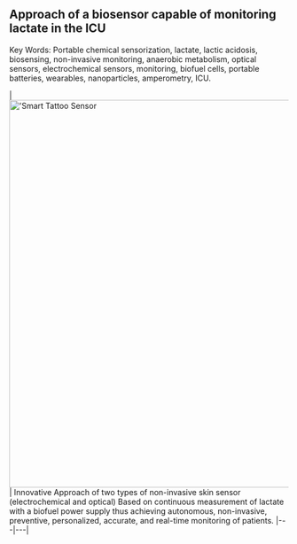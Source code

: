 ## Approach of a biosensor capable of monitoring lactate in the ICU
Key Words: Portable chemical sensorization, lactate, lactic acidosis, biosensing, non-invasive 
monitoring, anaerobic metabolism, optical sensors, electrochemical sensors, monitoring, 
biofuel cells, portable batteries, wearables, nanoparticles, amperometry, ICU.

| <img src="https://www.google.com/url?sa=i&url=https%3A%2F%2Fwww.theverge.com%2Fcircuitbreaker%2F2016%2F8%2F13%2F12460542%2Fmit-microsoft-research-gold-leaf-smart-temporary-tattoo&psig=AOvVaw26z6dpKl1lXZABJhdLPtct&ust=1693605734170000&source=images&cd=vfe&opi=89978449&ved=0CBAQjRxqFwoTCPC_q5zzh4EDFQAAAAAdAAAAABAU" alt="'Smart Tattoo Sensor" width="700" height="auto"> |  Innovative Approach of two types of non-invasive skin sensor (electrochemical and optical)
Based on continuous measurement of lactate with a biofuel power supply thus achieving autonomous, non-invasive, preventive, personalized, accurate, and real-time monitoring of patients.
|---|---|

